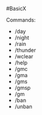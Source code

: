 #BasicX

Commands:
- /day
- /night
- /rain
- /thunder
- /wclear
- /help
- /gmc
- /gma
- /gms
- /gmsp
- /gm
- /ban
- /unban
